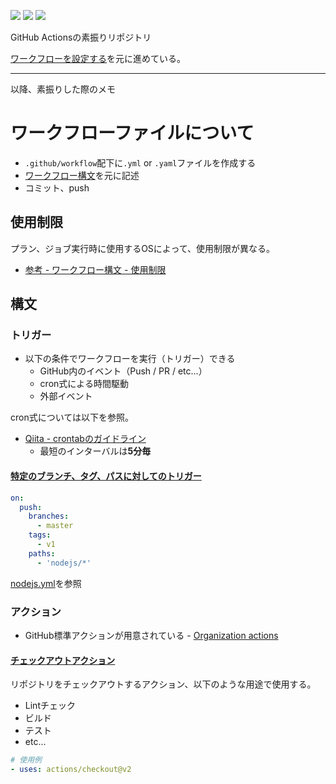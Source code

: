 ![](https://github.com/zakizaki-ri9/github-actions-sandbox/workflows/Hello,%20World!/badge.svg)
![](https://github.com/zakizaki-ri9/github-actions-sandbox/workflows/Cron%20Test/badge.svg)
![](https://github.com/zakizaki-ri9/github-actions-sandbox/workflows/Nodejs%20Directory%20Push/badge.svg)

GitHub Actionsの素振りリポジトリ

[ワークフローを設定する](https://help.github.com/ja/actions/automating-your-workflow-with-github-actions/configuring-a-workflow)を元に進めている。

---

以降、素振りした際のメモ

# ワークフローファイルについて

- `.github/workflow`配下に`.yml` or `.yaml`ファイルを作成する
- [ワークフロー構文](https://help.github.com/ja/actions/automating-your-workflow-with-github-actions/workflow-syntax-for-github-actions)を元に記述
- コミット、push

## 使用制限

プラン、ジョブ実行時に使用するOSによって、使用制限が異なる。

- [参考 - ワークフロー構文 - 使用制限](https://help.github.com/ja/actions/automating-your-workflow-with-github-actions/workflow-syntax-for-github-actions#usage-limits)

## 構文

### トリガー

- 以下の条件でワークフローを実行（トリガー）できる
  - GitHub内のイベント（Push / PR / etc...）
  - cron式による時間駆動
  - 外部イベント

cron式については以下を参照。

- [Qiita - crontabのガイドライン](https://qiita.com/onomame/items/71646c5517a39bcd01cc)
  - 最短のインターバルは**5分毎**

#### [特定のブランチ、タグ、パスに対してのトリガー](https://help.github.com/ja/actions/automating-your-workflow-with-github-actions/configuring-a-workflow#filtering-for-specific-branches-tags-and-paths)

```yml
on:
  push:
    branches:
      - master
    tags:
      - v1
    paths:
      - 'nodejs/*'
```

[nodejs.yml](.github/workflows/nodejs.yml)を参照

### アクション

- GitHub標準アクションが用意されている - [Organization actions](https://github.com/actions)

#### [チェックアウトアクション](https://github.com/actions/checkout)

リポジトリをチェックアウトするアクション、以下のような用途で使用する。

- Lintチェック
- ビルド
- テスト
- etc...

```yml
# 使用例
- uses: actions/checkout@v2
```

